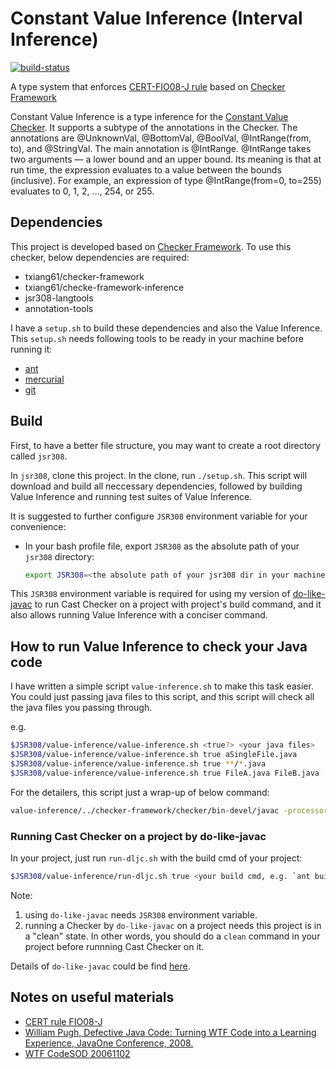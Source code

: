 # Constant Value Inference (Interval Inference)

[![build-status](https://travis-ci.org/txiang61/cast_checker.svg?branch=master)](https://travis-ci.org/txiang61/cast_checker)

A type system that enforces [CERT-FIO08-J rule](https://www.securecoding.cert.org/confluence/display/java/FIO08-J.+Distinguish+between+characters+or+bytes+read+from+a+stream+and+-1) based on [Checker Framework](http://types.cs.washington.edu/checker-framework/)

Constant Value Inference is a type inference for the [Constant Value Checker](http://checkerframework.org/manual/#constant-value-checker/). It supports a subtype of the annotations in the Checker. The annotations are @UnknownVal, @BottomVal, @BoolVal, @IntRange(from, to), and @StringVal. The main annotation is @IntRange. @IntRange takes two arguments — a lower bound and an upper bound. Its meaning is that at run time, the expression evaluates to a value between the bounds (inclusive). For example, an expression of type @IntRange(from=0, to=255) evaluates to 0, 1, 2, …, 254, or 255.

## Dependencies

This project is developed based on [Checker Framework](http://types.cs.washington.edu/checker-framework/). To use this checker, below dependencies are required:

- txiang61/checker-framework
- txiang61/checke-framework-inference
- jsr308-langtools
- annotation-tools

I have a `setup.sh` to build these dependencies and also the Value Inference. This `setup.sh` needs following tools to be ready in your machine before running it:

- [ant](http://ant.apache.org/manual/install.html)
- [mercurial](https://www.mercurial-scm.org/wiki/Download)
- [git](https://git-scm.com/book/en/v2/Getting-Started-Installing-Git)

## Build

First, to have a better file structure, you may want to create a root directory called `jsr308`.

In `jsr308`, clone this project. In the clone, run `./setup.sh`. This script will download and build all neccessary dependencies, followed by building Value Inference and running test suites of Value Inference.

It is suggested to further configure `JSR308` environment variable for your convenience:

- In your bash profile file, export `JSR308` as the absolute path of your `jsr308` directory:

  ```bash
  export JSR308=<the absolute path of your jsr308 dir in your machine>
  ```

This `JSR308` environment variable is required for using my version of [do-like-javac](https://github.com/CharlesZ-Chen/do-like-javac) to run Cast Checker on a project with project's build command, and it also allows running Value Inference with a conciser command.

## How to run Value Inference to check your Java code

I have written a simple script `value-inference.sh` to make this task easier. You could just passing java files to this script, and this script will check all the java files you passing through.

e.g.

```bash
$JSR308/value-inference/value-inference.sh <true?> <your java files>
$JSR308/value-inference/value-inference.sh true aSingleFile.java
$JSR308/value-inference/value-inference.sh true **/*.java
$JSR308/value-inference/value-inference.sh true FileA.java FileB.java ... FileN.java
```

For the detailers, this script just a wrap-up of below command:

```bash
value-inference/../checker-framework/checker/bin-devel/javac -processor value.ValueChecker -cp value-inference/bin:value-inference/lib <your java files>
```

### Running Cast Checker on a project by do-like-javac

In your project, just run `run-dljc.sh` with the build cmd of your project:

```bash
$JSR308/value-inference/run-dljc.sh true <your build cmd, e.g. `ant build` or `mvn install`>
```

Note: 
  1. using `do-like-javac` needs `JSR308` environment variable.
  2. running a Checker by `do-like-javac` on a project needs this project is in a "clean" state. In other words, you should do a `clean` command in your project before runnning Cast Checker on it.

Details of `do-like-javac` could be find [here](https://github.com/SRI-CSL/do-like-javac).

## Notes on useful materials
- [CERT rule FIO08-J](https://www.securecoding.cert.org/confluence/display/java/FIO08-J.+Distinguish+between+characters+or+bytes+read+from+a+stream+and+-1)
- [William Pugh, Defective Java Code: Turning WTF Code into a Learning Experience, JavaOne Conference, 2008.](http://www.oracle.com/technetwork/server-storage/ts-6589-159312.pdf)
- [WTF CodeSOD 20061102](http://thedailywtf.com/articles/Please_Supply_a_Test_Case)

